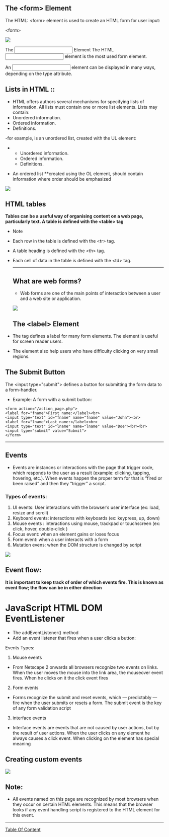 
## The \<form> Element
The HTML: \<form> element is used to create an HTML form for user input:

\<form>

![](https://www.html-5-tutorial.com/images/form-element.gif)


</form>
The <input> Element
The HTML <input> element is the most used form element.

An <input> element can be displayed in many ways, depending on the type attribute.

## Lists in HTML ::
- HTML offers authors several mechanisms for specifying lists of information. All lists must contain one or more list elements. Lists may contain:
- Unordered information.
- Ordered information.
- Definitions.


-for example, is an unordered list, created with the UL element:
- <UL> <LI>Unordered information. <LI>Ordered information. <LI>Definitions. </UL>

- An ordered list
**created using the OL element, should contain information where order should be emphasized

![](https://wpastra.com/wp-content/uploads/2017/11/bullet-lists-code.png)

## HTML tables
**Tables can be a useful way of organising content on a web page, particularly text.
A table is defined with the \<table> tag**

- Note
- Each row in the table is defined with the \<tr> tag.
- A table heading is defined with the \<th> tag. 
- Each cell of data in the table is defined with the \<td> tag.
  
  
  --------------------------------------------------------------------
  ## What are web forms?
  - Web forms are one of the main points of interaction between a user and a web site or application.
  
  ![](https://www.nowblitz.com/wp-content/uploads/2015/07/photodune-8110081-close-up-of-sign-up-form-xs.jpg)
  
  
  ## The \<label> Element
- The tag defines a label for many form elements. The element is useful for screen reader users.
- The element also help users who have difficulty clicking on very small regions.

## The Submit Button
   The \<input type="submit"> defines a button for submitting the form data to a form-handler.
   
   - Example: A form with a submit button:
   ```
<form action="/action_page.php">
  <label for="fname">First name:</label><br>
  <input type="text" id="fname" name="fname" value="John"><br>
  <label for="lname">Last name:</label><br>
  <input type="text" id="lname" name="lname" value="Doe"><br><br>
  <input type="submit" value="Submit">
</form>
   ```

------------------------------------------------

## Events
- Events are instances or interactions with the page that trigger code, which responds to the user as a result (example: clicking, tapping, hovering, etc.). When events happen the proper term for that is “fired or been raised” and then they “trigger” a script.


### Types of events:
1. UI events: User interactions with the browser’s user interface (ex: load, resize and scroll)
2. Keyboard events: interactions with keyboards (ex: keypress, up, down)
3. Mouse events : interactions using mouse, trackpad or touchscreen (ex: click, hover, double-click )
4. Focus event: when an element gains or loses focus
5. Form event: when a user interacts with a form
6. Mutation evens: when the DOM structure is changed by script

![](https://data-flair.training/blogs/wp-content/uploads/sites/2/2019/07/Ways-of-Using-JavaScript-Events.png)

## Event flow:
**It is important to keep track of order of which events fire. This is known as event flow; the flow can be in either direction**


# JavaScript HTML DOM EventListener

- The addEventListener() method
- Add an event listener that fires when a user clicks a button:

Events Types:
1. Mouse events 
- From Netscape 2 onwards all browsers recognize two events on links. When the user moves the mouse into the link area, the mouseover event fires. When he clicks on it the click event fires


2. Form events
- Forms recognize the submit and reset events, which — predictably — fire when the user submits or resets a form. The submit event is the key of any form validation script

3. interface events
- Interface events are events that are not caused by user actions, but by the result of user actions. When the user clicks on any element he always causes a click event. When clicking on the element has special meaning 

## Creating custom events

![](https://camo.githubusercontent.com/06e57d33847e2ec1207efb12629accda026c7567/68747470733a2f2f7468756d62732e6766796361742e636f6d2f536f757079506572696f646963416b697461696e752d73697a655f726573747269637465642e676966)

## Note:
- All events named on this page are recognized by most browsers when they occur on certain HTML elements. This means that the browser looks if any event handling script is registered to the HTML element for this event.


--------------------------------------------------------

[Table Of Content](https://omarxzain.github.io/reading-notes/)
